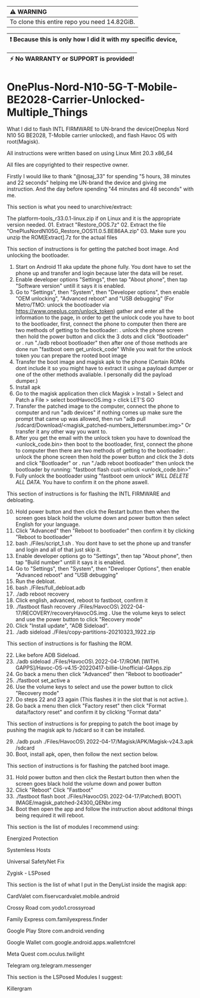 | :warning: WARNING                            |
| :------------------------------------------- |
| To clone this entire repo you need 14.82GiB. |

| :exclamation: Because this is only how I did it with my specific device, |
| ------------------------------------------------------------------------ |

| :zap: No WARRANTY or SUPPORT is provided! |
| ----------------------------------------- |

# OnePlus-Nord-N10-5G-T-Mobile-BE2028-Carrier-Unlocked-Multiple_Things

What I did to flash INTL FIRMWARE to UN-brand the device(Oneplus Nord N10 5G BE2028, T-Mobile carrier unlocked), and flash Havoc OS with root(Magisk).

All instructions were written based on using Linux Mint 20.3 x86_64

All files are copyrighted to their respective owner.

Firstly I would like to thank "@nosaj_33" for spending "5 hours, 38 minutes and 22 seconds" helping me UN-brand the device and giving me instruction. And the day before spending "44 minutes and 48 seconds" with me.

This section is what you need to unarchive/extract:

The platform-tools_r33.0.1-linux.zip if on Linux and it is the appropriate version needed. 01. Extract "Restore_OOS.7z" 02. Extract the file "OnePlusNordN105G_Restore_OOS11.0.5.BE86AA.zip" 03. Make sure you unzip the ROM[Extract].7z for the actual files

This section of instructions is for getting the patched boot image. And unlocking the bootloader.

1. Start on Android 11 aka update the phone fully. You dont have to set the phone up and transfer and login because later the data will be reset.
2. Enable developer options "Settings", then tap "About phone", then tap "Software version" untill it says it is enabled.
3. Go to "Settings", then "System", then "Developer options", then enable "OEM unlocking", "Advanced reboot" and "USB debugging"
   (For Metro/TMO: unlock the bootloader via https://www.oneplus.com/unlock_token)
   gather and enter all the information to the page,
   in order to get the unlock code you have to boot to the bootloader,
   first, connect the phone to computer
   then there are two methods of getting to the bootloader:
   . unlock the phone screen then hold the power button and click the 3 dots and click "Bootloader"
   or
   . run "./adb reboot bootloader"
   then after one of those methods are done run "fastboot oem get_unlock_code"
   While you wait for the unlock token you can prepare the rooted boot image
4. Transfer the boot image and magisk apk to the phone (Certain ROMs dont include it so you might have to extract it using a payload dumper or one of the other methods avaliable. I personally did the payload dumper.)
5. Install apk
6. Go to the magisk application then click Magisk > Install > Select and Patch a File > select bootHavocOS.img > click LET'S GO
7. Transfer the patched image to the computer, connect the phone to computer and run "adb devices" if nothing comes up make sure the prompt that came up was allowed, then run "adb pull /sdcard/Download/<magisk_patched-numbers_lettersnumber.img>"
   Or transfer it any other way you want to.
8. After you get the email with the unlock token you have to download the <unlock_code.bin> then boot to the bootloader,
   first, connect the phone to computer
   then there are two methods of getting to the bootloader:
   . unlock the phone screen then hold the power button and click the 3 dots and click "Bootloader"
   or
   . run "./adb reboot bootloader"
   then unlock the bootloader by running: "fastboot flash cust-unlock <unlock_code.bin>"
9. Fully unlock the bootloader using "fastboot oem unlock" _WILL DELETE ALL DATA._ You have to confirm it on the phone aswell.

This section of instructions is for flashing the INTL FIRMWARE and debloating.

10. Hold power button and then click the Restart button then when the screen goes black hold the volume down and power button then select English for your language.
11. Click "Advanced" then "Reboot to bootloader" then confirm it by clicking "Reboot to bootloader"
12. bash ./Files/script_1.sh
    . You dont have to set the phone up and transfer and login and all of that just skip it.
13. Enable developer options go to "Settings", then tap "About phone", then tap "Build number" untill it says it is enabled.
14. Go to "Settings", then "System", then "Developer Options", then enable "Advanced reboot" and "USB debugging"
15. Run the debloat.
16. bash ./Files/full_debloat.adb
17. ./adb reboot recovery
18. Click english, advanced, reboot to fastboot, confirm it
19. ./fastboot flash recovery ./Files/HavocOS\ 2022-04-17/RECOVERY/recoveryHavocOS.img
    . Use the volume keys to select and use the power button to click "Recovery mode"
20. Click "Install update", "ADB Sideload".
21. ./adb sideload ./Files/copy-partitions-20210323_1922.zip

This section of instructions is for flashing the ROM.

22. Like before ADB Sideload.
23. ./adb sideload ./Files/HavocOS\ 2022-04-17/ROM\ \[WITH\ GAPPS\]/Havoc-OS-v4.15-20220417-billie-Unofficial-GApps.zip
24. Go back a menu then click "Advanced" then "Reboot to bootloader"
25. ./fastboot set_active a
26. Use the volume keys to select and use the power button to click "Recovery mode"
27. Do steps 22 and 23 again (This flashes it in the slot that is not active.).
28. Go back a menu then click "Factory reset" then click "Format data/factory reset" and confirm it by clicking "Format data"

This section of instructions is for prepping to patch the boot image by pushing the magisk apk to /sdcard so it can be installed.

29. ./adb push ./Files/HavocOS\ 2022-04-17/Magisk/APK/Magisk-v24.3.apk /sdcard
30. Boot, install apk, open, then follow the next section below.

This section of instructions is for flashing the patched boot image.

31. Hold power button and then click the Restart button then when the screen goes black hold the volume down and power button
32. Click "Reboot" Click "Fastboot"
33. ./fastboot flash boot ./Files/HavocOS\ 2022-04-17/Patched\ BOOT\ IMAGE/magisk_patched-24300_QENbr.img
34. Boot then open the app and follow the instruction about additonal things being required it will reboot.

This section is the list of modules I recommend using:

Energized Protection

Systemless Hosts

Universal SafetyNet Fix

Zygisk - LSPosed

This section is the list of what I put in the DenyList inside the magisk app:

CardValet
com.fiservcardvalet.mobile.android

Crossy Road
com.yodo1.crossyroad

Family Express
com.familyexpress.finder

Google Play Store
com.android.vending

Google Wallet
com.google.android.apps.walletnfcrel

Meta Quest
com.oculus.twilight

Telegram
org.telegram.messenger

This section is the LSPosed Modules I suggest:

Killergram
